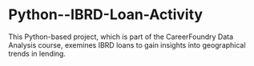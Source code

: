 # Python--IBRD-Loan-Activity
This Python-based project, which is part of the CareerFoundry Data Analysis course, exemines IBRD loans to gain insights into geographical trends in lending.
